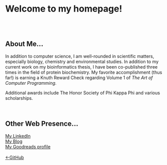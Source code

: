 <body>
<h1>Welcome to my homepage!</h1><br>
<br>
<h2>About Me...</h2>
<p>In addition to computer science, I am well-rounded in scientific matters, especially biology, chemistry and environmental studies.
In addition to my current work on my bioinformatics thesis, I have been co-published three times in the field of protein biochemistry.
My favorite accomplishment (thus far!) is earning a Knuth Reward Check regarding Volume 1 of <i>The Art of Computer Programming.</i></p> 
<p>Additional awards include The Honor Society of Phi Kappa Phi and various scholarships.</p><br>
<h2>Other Web Presence...</h2>
<a href="https://linkedin.com/in/sschoellerSTEM">My LinkedIn</a><br>
<a href="https://sschoellerSTEM.blogspot.com">My Blog</a><br>
<a href="https://www.goodreads.com/sschoellerstem">My Goodreads profile</a><br>
<br>
<a href="https://github.com/sschoellerSTEM">&lt;-GitHub</a>
</body>
